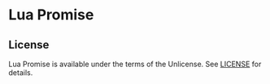 # Lua Promise

## License
Lua Promise is available under the terms of the Unlicense. See [LICENSE](LICENSE) for details.